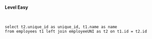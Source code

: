 #### Level Easy

```


select t2.unique_id as unique_id, t1.name as name 
from employees t1 left join employeeUNI as t2 on t1.id = t2.id
```
